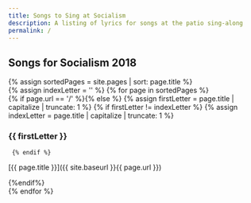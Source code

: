 ```yaml
---
title: Songs to Sing at Socialism
description: A listing of lyrics for songs at the patio sing-along
permalink: /
---
```

## Songs for Socialism 2018

{% assign sortedPages = site.pages | sort: page.title %}  
{% assign indexLetter = '' %}
{% for page in sortedPages %}  
   {% if page.url == '/' %}{% else %}
     {% assign firstLetter = page.title | capitalize | truncate: 1 %}
     {% if firstLetter != indexLetter %}
       {% assign indexLetter = page.title | capitalize | truncate: 1 %}

### {{ firstLetter }}

     {% endif %}

[{{ page.title }}]({{ site.baseurl }}{{ page.url }})
    
  {%endif%}  
{% endfor %}
